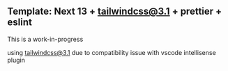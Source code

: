 ## Template: Next 13 + tailwindcss@3.1 + prettier + eslint

This is a work-in-progress

using tailwindcss@3.1 due to compatibility issue with vscode intellisense plugin
